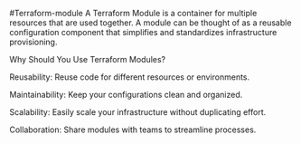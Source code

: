 #Terraform-module
A Terraform Module is a container for multiple resources that are used together. A module can be thought of as a reusable configuration component that simplifies and standardizes infrastructure provisioning.

Why Should You Use Terraform Modules?

Reusability: Reuse code for different resources or environments.

Maintainability: Keep your configurations clean and organized.

Scalability: Easily scale your infrastructure without duplicating effort.

Collaboration: Share modules with teams to streamline processes.

